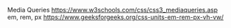 Media Queries https://www.w3schools.com/css/css3_mediaqueries.asp
em, rem, px https://www.geeksforgeeks.org/css-units-em-rem-px-vh-vw/

